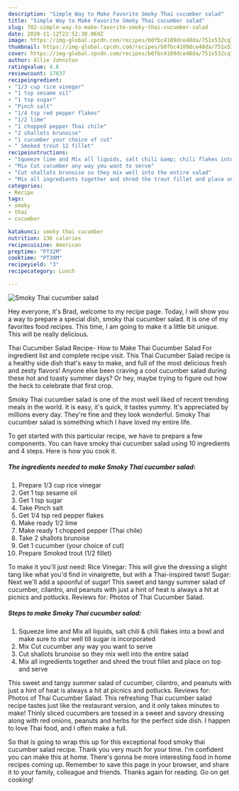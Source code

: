 ```yaml
---
description: "Simple Way to Make Favorite Smoky Thai cucumber salad"
title: "Simple Way to Make Favorite Smoky Thai cucumber salad"
slug: 702-simple-way-to-make-favorite-smoky-thai-cucumber-salad
date: 2020-11-12T22:52:30.069Z
image: https://img-global.cpcdn.com/recipes/b0fbc4109dce48da/751x532cq70/smoky-thai-cucumber-salad-recipe-main-photo.jpg
thumbnail: https://img-global.cpcdn.com/recipes/b0fbc4109dce48da/751x532cq70/smoky-thai-cucumber-salad-recipe-main-photo.jpg
cover: https://img-global.cpcdn.com/recipes/b0fbc4109dce48da/751x532cq70/smoky-thai-cucumber-salad-recipe-main-photo.jpg
author: Allie Johnston
ratingvalue: 4.6
reviewcount: 17637
recipeingredient:
- "1/3 cup rice vinegar"
- "1 tsp sesame oil"
- "1 tsp sugar"
- "Pinch salt"
- "1/4 tsp red pepper flakes"
- "1/2 lime"
- "1 chopped pepper Thai chile"
- "2 shallots brunoise"
- "1 cucumber your choice of cut"
- " Smoked trout 12 fillet"
recipeinstructions:
- "Squeeze lime and Mix all liquids, salt chili &amp; chili flakes into a bowl and make sure to stur well till sugar is incorporated"
- "Mix Cut cucumber any way you want to serve"
- "Cut shallots brunoise so they mix well into the entire salad"
- "Mix all ingredients together and shred the trout fillet and place on top and serve"
categories:
- Recipe
tags:
- smoky
- thai
- cucumber

katakunci: smoky thai cucumber 
nutrition: 136 calories
recipecuisine: American
preptime: "PT32M"
cooktime: "PT30M"
recipeyield: "3"
recipecategory: Lunch

---
```



![Smoky Thai cucumber salad](https://img-global.cpcdn.com/recipes/b0fbc4109dce48da/751x532cq70/smoky-thai-cucumber-salad-recipe-main-photo.jpg)

Hey everyone, it's Brad, welcome to my recipe page. Today, I will show you a way to prepare a special dish, smoky thai cucumber salad. It is one of my favorites food recipes. This time, I am going to make it a little bit unique. This will be really delicious.

Thai Cucumber Salad Recipe- How to Make Thai Cucumber Salad For ingredient list and complete recipe visit. This Thai Cucumber Salad recipe is a healthy side dish that&#39;s easy to make, and full of the most delicious fresh and zesty flavors! Anyone else been craving a cool cucumber salad during these hot and toasty summer days? Or hey, maybe trying to figure out how the heck to celebrate that first crop.

Smoky Thai cucumber salad is one of the most well liked of recent trending meals in the world. It is easy, it's quick, it tastes yummy. It's appreciated by millions every day. They're fine and they look wonderful. Smoky Thai cucumber salad is something which I have loved my entire life.


To get started with this particular recipe, we have to prepare a few components. You can have smoky thai cucumber salad using 10 ingredients and 4 steps. Here is how you cook it.

<!--inarticleads1-->

##### The ingredients needed to make Smoky Thai cucumber salad:

1. Prepare 1/3 cup rice vinegar
1. Get 1 tsp sesame oil
1. Get 1 tsp sugar
1. Take Pinch salt
1. Get 1/4 tsp red pepper flakes
1. Make ready 1/2 lime
1. Make ready 1 chopped pepper (Thai chile)
1. Take 2 shallots brunoise
1. Get 1 cucumber (your choice of cut)
1. Prepare  Smoked trout (1/2 fillet)


To make it you&#39;ll just need: Rice Vinegar: This will give the dressing a slight tang like what you&#39;d find in vinaigrette, but with a Thai-inspired twist! Sugar: Next we&#39;ll add a spoonful of sugar! This sweet and tangy summer salad of cucumber, cilantro, and peanuts with just a hint of heat is always a hit at picnics and potlucks. Reviews for: Photos of Thai Cucumber Salad. 

<!--inarticleads2-->

##### Steps to make Smoky Thai cucumber salad:

1. Squeeze lime and Mix all liquids, salt chili &amp; chili flakes into a bowl and make sure to stur well till sugar is incorporated
1. Mix Cut cucumber any way you want to serve
1. Cut shallots brunoise so they mix well into the entire salad
1. Mix all ingredients together and shred the trout fillet and place on top and serve


This sweet and tangy summer salad of cucumber, cilantro, and peanuts with just a hint of heat is always a hit at picnics and potlucks. Reviews for: Photos of Thai Cucumber Salad. This refreshing Thai cucumber salad recipe tastes just like the restaurant version, and it only takes minutes to make! Thinly sliced cucumbers are tossed in a sweet and savory dressing along with red onions, peanuts and herbs for the perfect side dish. I happen to love Thai food, and I often make a full. 

So that is going to wrap this up for this exceptional food smoky thai cucumber salad recipe. Thank you very much for your time. I'm confident you can make this at home. There's gonna be more interesting food in home recipes coming up. Remember to save this page in your browser, and share it to your family, colleague and friends. Thanks again for reading. Go on get cooking!

